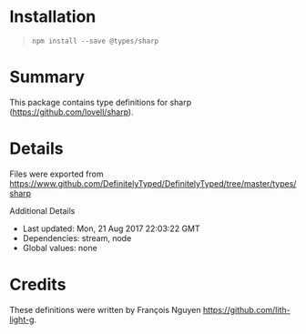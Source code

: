 # Installation
> `npm install --save @types/sharp`

# Summary
This package contains type definitions for sharp (https://github.com/lovell/sharp).

# Details
Files were exported from https://www.github.com/DefinitelyTyped/DefinitelyTyped/tree/master/types/sharp

Additional Details
 * Last updated: Mon, 21 Aug 2017 22:03:22 GMT
 * Dependencies: stream, node
 * Global values: none

# Credits
These definitions were written by François Nguyen <https://github.com/lith-light-g>.
